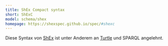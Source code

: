 ```yaml
---
title: ShEx Compact syntax
short: ShExC
model: schema/shex
homepage: https://shexspec.github.io/spec/#shexc
---
```


Diese Syntax von [ShEx](../shex) ist unter Anderem an
[Turtle](../../rdf/turtle) und SPARQL angelehnt.
